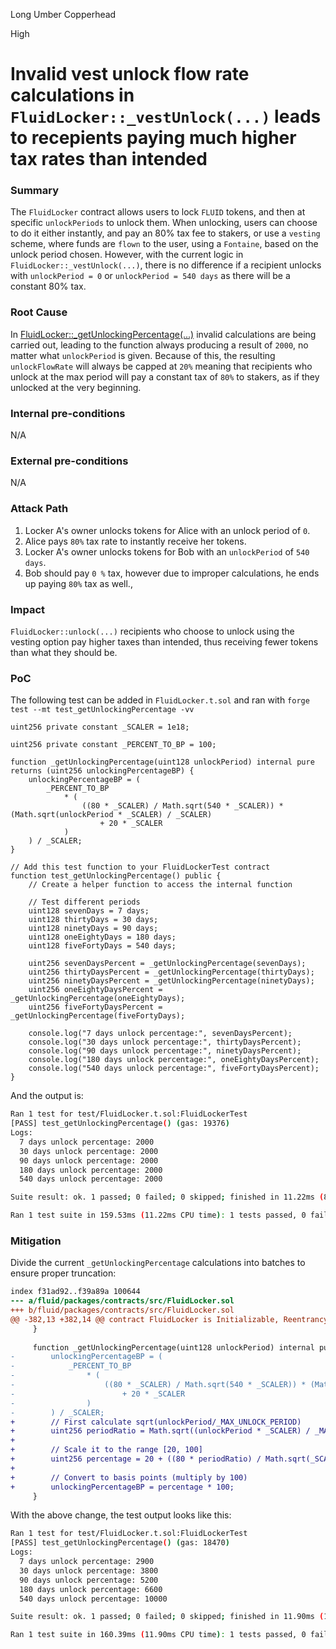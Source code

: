 Long Umber Copperhead

High

# Invalid vest unlock flow rate calculations in `FluidLocker::_vestUnlock(...)` leads to recepients paying much higher tax rates than intended

### Summary

The `FluidLocker` contract allows users to lock `FLUID` tokens, and then at specific `unlockPeriods` to unlock them. When unlocking, users can choose to do it either instantly, and pay an 80% tax fee to stakers, or use a `vesting` scheme, where funds are  `flown` to the user, using a `Fontaine`, based on the unlock period chosen. However, with the current logic in `FluidLocker::_vestUnlock(...)`, there is no difference if a recipient unlocks with `unlockPeriod = 0` or `unlockPeriod = 540 days` as there will be a constant 80% tax.

### Root Cause

In [FluidLocker::_getUnlockingPercentage(...)](https://github.com/sherlock-audit/2024-11-superfluid-locking-contract/blob/main/fluid/packages/contracts/src/FluidLocker.sol#L384) invalid calculations are being carried out, leading to the function always producing a result of `2000`, no matter what `unlockPeriod` is given. Because of this, the resulting `unlockFlowRate` will always be capped at `20%` meaning that recipients who unlock at the max period will pay a constant tax of `80%` to stakers, as if they unlocked at the very beginning.

### Internal pre-conditions

N/A

### External pre-conditions

N/A

### Attack Path

1. Locker A's owner unlocks tokens for Alice with an unlock period of `0`.
2. Alice pays `80%` tax rate to instantly receive her tokens.
3. Locker A's owner unlocks tokens for Bob with an `unlockPeriod` of `540 days`.
4. Bob should pay `0 %` tax, however due to improper calculations, he ends up paying `80%` tax as well.,

### Impact

`FluidLocker::unlock(...)` recipients who choose to unlock using the vesting option pay higher taxes than intended, thus receiving fewer tokens than what they should be.

### PoC

The following test can be added in `FluidLocker.t.sol` and ran with `forge test --mt test_getUnlockingPercentage -vv`

```solidity
uint256 private constant _SCALER = 1e18;

uint256 private constant _PERCENT_TO_BP = 100;

function _getUnlockingPercentage(uint128 unlockPeriod) internal pure returns (uint256 unlockingPercentageBP) {
    unlockingPercentageBP = (
        _PERCENT_TO_BP
            * (
                ((80 * _SCALER) / Math.sqrt(540 * _SCALER)) * (Math.sqrt(unlockPeriod * _SCALER) / _SCALER)
                    + 20 * _SCALER
            )
    ) / _SCALER;
}

// Add this test function to your FluidLockerTest contract
function test_getUnlockingPercentage() public {
    // Create a helper function to access the internal function

    // Test different periods
    uint128 sevenDays = 7 days;
    uint128 thirtyDays = 30 days;
    uint128 ninetyDays = 90 days;
    uint128 oneEightyDays = 180 days;
    uint128 fiveFortyDays = 540 days;

    uint256 sevenDaysPercent = _getUnlockingPercentage(sevenDays);
    uint256 thirtyDaysPercent = _getUnlockingPercentage(thirtyDays);
    uint256 ninetyDaysPercent = _getUnlockingPercentage(ninetyDays);
    uint256 oneEightyDaysPercent = _getUnlockingPercentage(oneEightyDays);
    uint256 fiveFortyDaysPercent = _getUnlockingPercentage(fiveFortyDays);

    console.log("7 days unlock percentage:", sevenDaysPercent);
    console.log("30 days unlock percentage:", thirtyDaysPercent);
    console.log("90 days unlock percentage:", ninetyDaysPercent);
    console.log("180 days unlock percentage:", oneEightyDaysPercent);
    console.log("540 days unlock percentage:", fiveFortyDaysPercent);
}
```
And the output is:

```bash
Ran 1 test for test/FluidLocker.t.sol:FluidLockerTest
[PASS] test_getUnlockingPercentage() (gas: 19376)
Logs:
  7 days unlock percentage: 2000
  30 days unlock percentage: 2000
  90 days unlock percentage: 2000
  180 days unlock percentage: 2000
  540 days unlock percentage: 2000

Suite result: ok. 1 passed; 0 failed; 0 skipped; finished in 11.22ms (886.54µs CPU time)

Ran 1 test suite in 159.53ms (11.22ms CPU time): 1 tests passed, 0 failed, 0 skipped (1 total tests)
```

### Mitigation

Divide the current `_getUnlockingPercentage` calculations into batches to ensure proper truncation:

```diff
index f31ad92..f39a89a 100644
--- a/fluid/packages/contracts/src/FluidLocker.sol
+++ b/fluid/packages/contracts/src/FluidLocker.sol
@@ -382,13 +382,14 @@ contract FluidLocker is Initializable, ReentrancyGuard, IFluidLocker {
     }
 
     function _getUnlockingPercentage(uint128 unlockPeriod) internal pure returns (uint256 unlockingPercentageBP) {
-        unlockingPercentageBP = (
-            _PERCENT_TO_BP
-                * (
-                    ((80 * _SCALER) / Math.sqrt(540 * _SCALER)) * (Math.sqrt(unlockPeriod * _SCALER) / _SCALER)
-                        + 20 * _SCALER
-                )
-        ) / _SCALER;
+        // First calculate sqrt(unlockPeriod/_MAX_UNLOCK_PERIOD)
+        uint256 periodRatio = Math.sqrt((unlockPeriod * _SCALER) / _MAX_UNLOCK_PERIOD);
+
+        // Scale it to the range [20, 100]
+        uint256 percentage = 20 + ((80 * periodRatio) / Math.sqrt(_SCALER));
+
+        // Convert to basis points (multiply by 100)
+        unlockingPercentageBP = percentage * 100;
     }
```

With the above change, the test output looks like this:

```bash
Ran 1 test for test/FluidLocker.t.sol:FluidLockerTest
[PASS] test_getUnlockingPercentage() (gas: 18470)
Logs:
  7 days unlock percentage: 2900
  30 days unlock percentage: 3800
  90 days unlock percentage: 5200
  180 days unlock percentage: 6600
  540 days unlock percentage: 10000

Suite result: ok. 1 passed; 0 failed; 0 skipped; finished in 11.90ms (1.07ms CPU time)

Ran 1 test suite in 160.39ms (11.90ms CPU time): 1 tests passed, 0 failed, 0 skipped (1 total tests)
```
